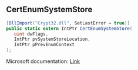 ## CertEnumSystemStore

```csharp
[DllImport("Crypt32.dll", SetLastError = true)]
public static extern IntPtr CertEnumSystemStore(
   uint dwFlags,
   IntPtr pvSystemStoreLocation,
   IntPtr pPrevEnumContext
);
```

Microsoft documentation: [Link](https://docs.microsoft.com/en-us/windows/win32/api/wincrypt/nf-wincrypt-certenumsystemstore)
